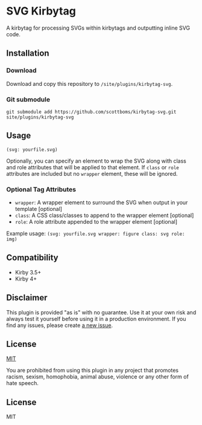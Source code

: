 # SVG Kirbytag

A kirbytag for processing SVGs within kirbytags and outputting inline SVG code.

## Installation

### Download

Download and copy this repository to `/site/plugins/kirbytag-svg`.

### Git submodule

	git submodule add https://github.com/scottboms/kirbytag-svg.git site/plugins/kirbytag-svg

## Usage

`(svg: yourfile.svg)`

Optionally, you can specify an element to wrap the SVG along with class and role attributes that will be applied to that element. If `class` or `role` attributes are included but no `wrapper` element, these will be ignored.

### Optional Tag Attributes

* `wrapper`: A wrapper element to surround the SVG when output in your template [optional]
* `class`: A CSS class/classes to append to the wrapper element [optional]
* `role`: A role attribute appended to the wrapper element [optional]

Example usage: `(svg: yourfile.svg wrapper: figure class: svg role: img)` 

## Compatibility

* Kirby 3.5+
* Kirby 4+

## Disclaimer

This plugin is provided "as is" with no guarantee. Use it at your own risk and always test it yourself before using it in a production environment. If you find any issues, please create [a new issue](issues/new).

## License

[MIT](https://opensource.org/licenses/MIT)

You are prohibited from using this plugin in any project that promotes racism, sexism, homophobia, animal abuse, violence or any other form of hate speech.









## License

MIT
